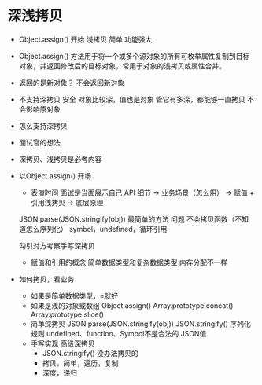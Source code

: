 # 深浅拷贝
- Object.assign() 开始
    浅拷贝 简单 功能强大

- Object.assign() 方法用于将一个或多个源对象的所有可枚举属性复制到目标对象，并返回修改后的目标对象，常用于对象的浅拷贝或属性合并。
- 返回的是新对象？
    不会返回新对象
- 不支持深拷贝
    安全 对象比较深，值也是对象 管它有多深，都能够一直拷贝 不会影响原对象
- 怎么支持深拷贝 

- 面试官的想法
- 深拷贝、浅拷贝是必考内容
- 以Object.assign() 开场
    - 表演时间 面试是当面展示自己
    API 细节 -> 业务场景（怎么用） -> 赋值 + 引用浅拷贝 -> 底层原理

    JSON.parse(JSON.stringify(obj)) 最简单的方法 问题
    不会拷贝函数（不知道怎么序列化） symbol，undefined，循环引用

    勾引对方考察手写深拷贝
    - 赋值和引用的概念
        简单数据类型和复杂数据类型 内存分配不一样

- 如何拷贝，看业务
    - 如果是简单数据类型，=就好
    - 如果是浅的对象或数组
        Object.assign()
        Array.prototype.concat()
        Array.prototype.slice()
    - 简单深拷贝 JSON.parse(JSON.stringify(obj))
        JSON.stringify() 序列化规则
        undefined、function、Symbol不是合法的 JSON值
    - 手写实现 高级深拷贝
        - JSON.stringify() 没办法拷贝的
        - 拷贝，简单，遍历，复制
        - 深度，递归